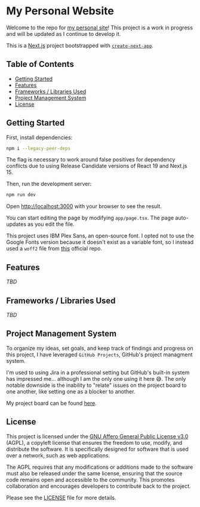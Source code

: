 # My Personal Website

Welcome to the repo for [my personal site](https://www.josharnow.com)! This project is a work in progress and will be updated as I continue to develop it.

This is a [Next.js](https://nextjs.org/) project bootstrapped with [`create-next-app`](https://github.com/vercel/next.js/tree/canary/packages/create-next-app).

## Table of Contents

- [Getting Started](#getting-started)
- [Features](#features)
- [Frameworks / Libraries Used](#frameworks--libraries-used)
- [Project Management System](#project-management-system)
- [License](#license)

## Getting Started

First, install dependencies:

```bash
npm i --legacy-peer-deps
```

The flag is necessary to work around false positives for dependency conflicts due to using Release Candidate versions of React 19 and Next.js 15.

Then, run the development server:

```bash
npm run dev
```

Open [http://localhost:3000](http://localhost:3000) with your browser to see the result.

You can start editing the page by modifying `app/page.tsx`. The page auto-updates as you edit the file.

This project uses IBM Plex Sans, an open-source font. I opted not to use the Google Fonts version because it doesn't exist as a variable font, so I instead used a `woff2` file from [this](https://github.com/IBM/plex) official repo.

## Features

_TBD_

## Frameworks / Libraries Used

_TBD_

## Project Management System

To organize my ideas, set goals, and keep track of findings and progress on this project, I have leveraged `GitHub Projects`, GitHub's project managment system.

I'm used to using Jira in a professional setting but GitHub's built-in system has impressed me... although I am the only one using it here 😅. The only notable downside is the inability to "relate" issues on the project board to one another, like setting one as a blocker to another.

My project board can be found [here](https://github.com/users/josharnow/projects/2).

## License

This project is licensed under the [GNU Affero General Public License v3.0](https://www.gnu.org/licenses/agpl-3.0.en.html) (AGPL), a copyleft license that ensures the freedom to use, modify, and distribute the software. It is specifically designed for software that is used over a network, such as web applications.

The AGPL requires that any modifications or additions made to the software must also be released under the same license, ensuring that the source code remains open and accessible to the community. This promotes collaboration and encourages developers to contribute back to the project.

Please see the [LICENSE](LICENSE) file for more details.
